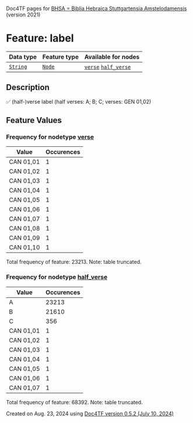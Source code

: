 Doc4TF pages for [BHSA = Biblia Hebraica Stuttgartensia Amstelodamensis](https://github.com/ETCBC/BHSA/tree/master/tf) (version 2021)
# Feature: label
Data type|Feature type|Available for nodes
---|---|---
[`String`](featuresbydatatype.md#string)|[`Node`](featuresbytype.md#node)| [`verse`](featuresbynodetype.md#verse)  [`half_verse`](featuresbynodetype.md#half_verse) 
## Description
✅ (half-)verse label (half verses: A; B; C; verses:  GEN 01,02)
## Feature Values
### Frequency for nodetype [verse](featuresbynodetype.md#verse)
Value|Occurences
---|---
 CAN 01,01|1
 CAN 01,02|1
 CAN 01,03|1
 CAN 01,04|1
 CAN 01,05|1
 CAN 01,06|1
 CAN 01,07|1
 CAN 01,08|1
 CAN 01,09|1
 CAN 01,10|1

Total frequency of feature: 23213. Note: table truncated.
 ### Frequency for nodetype [half_verse](featuresbynodetype.md#half_verse)
Value|Occurences
---|---
A|23213
B|21610
C|356
 CAN 01,01|1
 CAN 01,02|1
 CAN 01,03|1
 CAN 01,04|1
 CAN 01,05|1
 CAN 01,06|1
 CAN 01,07|1

Total frequency of feature: 68392. Note: table truncated.
  

Created on Aug. 23, 2024 using [Doc4TF version 0.5.2 (July 10, 2024)](https://github.com/tonyjurg/Doc4TF/blob/main/CreateFeatureDoc.ipynb) 
